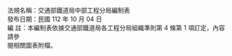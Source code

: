 法規名稱：交通部鐵道局中部工程分局編制表  
發布日期：民國 112 年 10 月 04 日  
編 註：本編制表依據交通部鐵道局各工程分局組織準則第 4 條第 1 項訂定，內容請參  
閱相關圖表附檔。  


